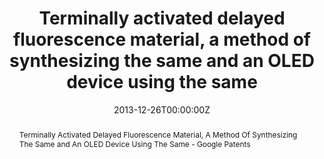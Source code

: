---
title: 'Terminally activated delayed fluorescence material, a method of synthesizing the same and an OLED device using the same'

# Authors
# If you created a profile for a user (e.g. the default `admin` user), write the username (folder name) here
# and it will be replaced with their full name and linked to their profile.
authors:
  - Shidang Xu
  - Zhenguo Chi
  - Yi Zhang
  - Jiarui Xu
  - Yifan Wang
  - Qinghua Zou

# Author notes (optional)
author_notes:
  - 'Inventor'
  - 'Inventor'
  - 'Inventor'
  - 'Inventor'
  - 'Inventor'
  - 'Inventor'
  - 'Inventor'

date: '2013-12-26T00:00:00Z'
publication number: 'US20150270494A1'

# Schedule page publish date (NOT publication's date).
publishDate: '2013-12-26T00:00:00Z'

# Publication type.
# Accepts a single type but formatted as a YAML list (for Hugo requirements).
# Enter a publication type from the CSL standard.
publication_types: ['patent']

# Publication name and optional abbreviated publication name.
publication: In *US Patent*
publication_short: In *US Patent*

abstract:  Terminally Activated Delayed Fluorescence Material, A Method Of Synthesizing The Same and An OLED Device Using The Same - Google Patents

# Summary. An optional shortened abstract.
summary:  Terminally Activated Delayed Fluorescence Material, A Method Of Synthesizing The Same and An OLED Device Using The Same - Google Patents
tags: []

# Display this page in the Featured widget?
featured: true

# Custom links (uncomment lines below)
# links:
# - name: Custom Link
#   url: http://example.org

url_pdf: 'https://sc.panda985.com/'
url_code: ''
url_dataset: ''
url_poster: ''
url_project: ''
url_slides: ''
url_source: ''
url_video: ''

# Featured image
# To use, add an image named `featured.jpg/png` to your page's folder.
# image:
#   caption: 'Image credit: [**Unsplash**](https://unsplash.com/photos/pLCdAaMFLTE)'
#   focal_point: ''
#   preview_only: false
---